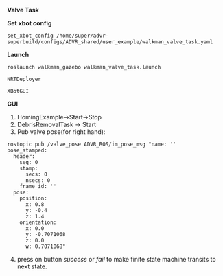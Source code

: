 **Valve Task**

**Set xbot config**
```
set_xbot_config /home/super/advr-superbuild/configs/ADVR_shared/user_example/walkman_valve_task.yaml

```


**Launch**
```
roslaunch walkman_gazebo walkman_valve_task.launch
```

```
NRTDeployer
```

```
XBotGUI
```


**GUI**
1) HomingExample->Start->Stop
2) DebrisRemovalTask -> Start
3) Pub valve pose(for right hand):
```
rostopic pub /valve_pose ADVR_ROS/im_pose_msg "name: ''
pose_stamped:
  header:
    seq: 0
    stamp:
      secs: 0
      nsecs: 0
    frame_id: ''
  pose:
    position:
      x: 0.8
      y: -0.4
      z: 1.4
    orientation:
      x: 0.0
      y: -0.7071068
      z: 0.0
      w: 0.7071068"
```
   
           
4) press on button _success_ or _fail_ to make finite state machine transits to next state.